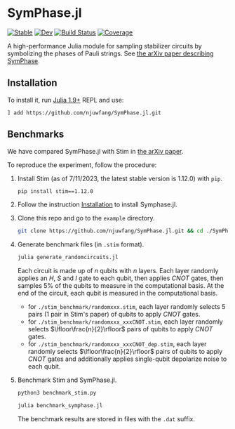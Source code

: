 # SymPhase.jl

[![Stable](https://img.shields.io/badge/docs-stable-blue.svg)](https://njuwfang.github.io/SymPhase.jl/stable/)
[![Dev](https://img.shields.io/badge/docs-dev-blue.svg)](https://njuwfang.github.io/SymPhase.jl/dev/)
[![Build Status](https://github.com/njuwfang/SymPhase.jl/actions/workflows/CI.yml/badge.svg?branch=main)](https://github.com/njuwfang/SymPhase.jl/actions/workflows/CI.yml?query=branch%3Amain)
[![Coverage](https://codecov.io/gh/njuwfang/SymPhase.jl/branch/main/graph/badge.svg)](https://codecov.io/gh/njuwfang/SymPhase.jl)

A high-performance Julia module for sampling stabilizer circuits by symbolizing the phases of Pauli strings.
See [the arXiv paper describing SymPhase](http://arxiv.org/abs/2311.03906).

## Installation

To install it, run [Julia 1.9+](https://julialang.org/downloads/) REPL and use:

```
] add https://github.com/njuwfang/SymPhase.jl.git
```

## Benchmarks

We have compared SymPhase.jl with Stim in [the arXiv paper](http://arxiv.org/abs/2311.03906).

To reproduce the experiment, follow the procedure:

1. Install Stim (as of 7/11/2023, the latest stable version is 1.12.0) with `pip`.
    ```bash
    pip install stim==1.12.0
    ```
2. Follow the instruction [Installation](#installation) to install Symphase.jl.
3. Clone this repo and go to the `example` directory.
    ```bash
    git clone https://github.com/njuwfang/SymPhase.jl.git && cd ./SymPhase.jl/example/
    ```
4. Generate benchmark files (in `.stim` format).
    ```bash
    julia generate_randomcircuits.jl
    ```

    Each circuit is made up of $n$ qubits with $n$ layers. Each layer randomly applies an $H$, $S$ and $I$ gate to each qubit, then applies $\mathit{CNOT}$ gates, then samples 5\% of the qubits to measure in the computational basis. At the end of the circuit, each qubit is measured in the computational basis.
    - for `./stim_benchmark/randomxxx.stim`, each layer randomly selects 5 pairs (1 pair in Stim's paper) of qubits to apply $\mathit{CNOT}$ gates.
    - for `./stim_benchmark/randomxxx_xxxCNOT.stim`, each layer randomly selects $\lfloor\frac{n}{2}\rfloor$ pairs of qubits to apply $\mathit{CNOT}$ gates.
    - for `./stim_benchmark/randomxxx_xxxCNOT_dep.stim`, each layer randomly selects $\lfloor\frac{n}{2}\rfloor$ pairs of qubits to apply $\mathit{CNOT}$ gates and additionally applies single-qubit depolarize noise to each qubit.

5. Benchmark Stim and SymPhase.jl.
    ```bash
    python3 benchmark_stim.py
    ```
    ```bash
    julia benchmark_symphase.jl
    ```
    The benchmark results are stored in files with the `.dat` suffix.
